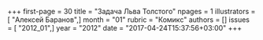 +++
first-page = 30
title = "Задача Льва Толстого"
npages = 1
illustrators = [ "Алексей Баранов",]
month = "01"
rubric = "Комикс"
authors = []
issues = [ "2012_01",]
year = "2012"
date = "2017-04-24T15:37:56+03:00"
+++
